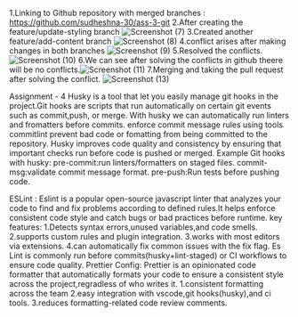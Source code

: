 1.Linking to Github repository with merged branches : https://github.com/sudheshna-30/ass-3-git
2.After creating the feature/update-styling branch 
![Screenshot (7)](https://github.com/user-attachments/assets/65a963cc-e139-4648-846e-6342bdbf0389)
3.Created another feature/add-content branch 
![Screenshot (8)](https://github.com/user-attachments/assets/591e9939-b9f0-4eae-811c-6448149acc0f)
4.conflict arises after making changes in both branches 
![Screenshot (9)](https://github.com/user-attachments/assets/3a1fc3f2-ac06-4fea-805c-8b8b88a650c8)
5.Resolved the conflicts. ![Screenshot (10)](https://github.com/user-attachments/assets/01ee1d0d-de44-494b-a840-c16007f167ec)
6.We can see after solving the conflicts in github theere will be no conflicts.![Screenshot (11)](https://github.com/user-attachments/assets/a1534387-73eb-409f-8cc1-bd1ef81a66db)
7.Merging and taking the pull request after solving the conflict.
![Screenshot (13)](https://github.com/user-attachments/assets/2788e0d1-c696-40a0-ba87-3c1e3c1a7dc0)

Assignment - 4
Husky is a tool that let you easily manage git hooks in the project.Git hooks are scripts that run automatically on certain git events such as commit,push, or merge.
With husky we can automatically run linters and fromatters before commits.
enforce commit message rules using tools commitlint prevent bad code or fomatting from being committed to the repository.
Husky improves code quality and consistency by ensuring that important checks run before code is pushed or merged.
Example Git hooks with husky:
pre-commit:run linters/formatters on staged files.
commit-msg:validate commit message format.
pre-push:Run tests before pushing code.

ESLint : Eslint is a popular open-source javascript linter that analyzes your code to find and fix problems according to defined rules.It helps enforce consistent code style and catch bugs or bad practices before runtime.
key features:
1.Detects syntax errors,unused variables,and code smells.
2.supports custom rules and plugin integration.
3.works with most editors via extensions.
4.can automatically fix common issues with the fix flag.
Es Lint is commonly run before commits(husky+lint-staged) or CI workflows to ensure code quality.
Prettier Config: Prettier is an opinionated code formatter that automatically formats your code to ensure a consistent style across the project,regradless of who writes it. 1.consistent formatting across the team
2.easy integration with vscode,git hooks(husky),and ci tools.
3.reduces formatting-related code review comments.
